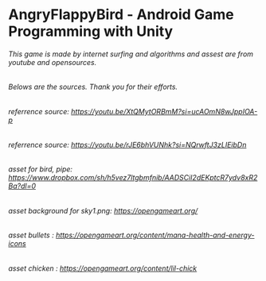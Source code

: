 # AngryFlappyBird - Android Game Programming with Unity
###### This game is made by internet surfing and algorithms and assest are from youtube and opensources. 
###### Belows are the sources. Thank you for their efforts.
###### referrence source: https://youtu.be/XtQMytORBmM?si=ucAOmN8wJppIOA-p
###### referrence source: https://youtu.be/rJE6bhVUNhk?si=NQrwftJ3zLIEibDn
###### asset for bird, pipe: https://www.dropbox.com/sh/h5vez7ltgbmfnib/AADSCiI2dEKptcR7ydv8xR2Ba?dl=0
###### asset background for sky1.png: https://opengameart.org/
###### asset bullets : https://opengameart.org/content/mana-health-and-energy-icons
###### asset chicken : https://opengameart.org/content/lil-chick
